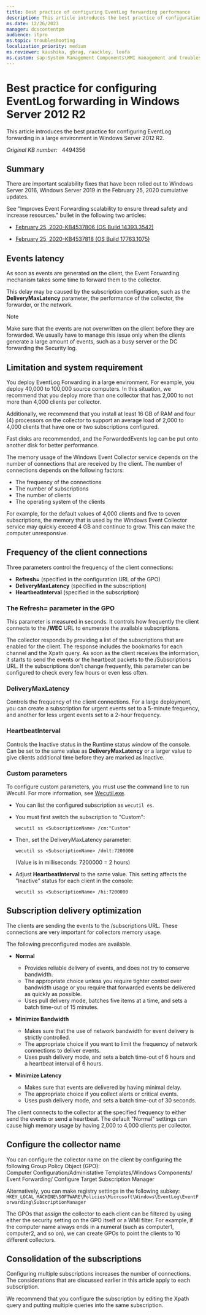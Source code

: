 ```yaml
---
title: Best practice of configuring EventLog forwarding performance
description: This article introduces the best practice of configuration of EventLog forwarding in a large environment.
ms.date: 12/26/2023
manager: dcscontentpm
audience: itpro
ms.topic: troubleshooting
localization_priority: medium
ms.reviewer: kaushika, gbrag, raackley, leofa
ms.custom: sap:System Management Components\WMI management and troubleshooting, csstroubleshoot
---
```

# Best practice for configuring EventLog forwarding in Windows Server 2012 R2

This article introduces the best practice for configuring EventLog forwarding in a large environment  in Windows Server 2012 R2.

_Original KB number:_ &nbsp; 4494356

## Summary

There are important scalability fixes that have been rolled out to Windows Server 2016, Windows Server 2019 in the February 25, 2020 cumulative updates.

See "Improves Event Forwarding scalability to ensure thread safety and increase resources." bullet in the following two articles:

- [February 25, 2020-KB4537806 (OS Build 14393.3542)](https://support.microsoft.com/help/4537806/)

- [February 25, 2020-KB4537818 (OS Build 17763.1075)](https://support.microsoft.com/help/4537818)

## Events latency

As soon as events are generated on the client, the Event Forwarding mechanism takes some time to forward them to the collector.

This delay may be caused by the subscription configuration, such as the **DeliveryMaxLatency** parameter, the performance of the collector, the forwarder, or the network.

> [!NOTE]
> Make sure that the events are not overwritten on the client before they are forwarded. We usually have to manage this issue only when the clients generate a large amount of events, such as a busy server or the DC forwarding the Security log.

## Limitation and system requirement

You deploy EventLog Forwarding in a large environment. For example, you deploy 40,000 to 100,000 source computers. In this situation, we recommend that you deploy more than one collector that has 2,000 to not more than 4,000 clients per collector.

Additionally, we recommend that you install at least 16 GB of RAM and four (4) processors on the collector to support an average load of 2,000 to 4,000 clients that have one or two subscriptions configured.

Fast disks are recommended, and the ForwardedEvents log can be put onto another disk for better performance.

The memory usage of the Windows Event Collector service depends on the number of connections that are received by the client. The number of connections depends on the following factors:

- The frequency of the connections
- The number of subscriptions
- The number of clients
- The operating system of the clients

For example, for the default values of 4,000 clients and five to seven subscriptions, the memory that is used by the Windows Event Collector service may quickly exceed 4 GB and continue to grow. This can make the computer unresponsive.

## Frequency of the client connections

Three parameters control the frequency of the client connections:

- **Refresh=** (specified in the configuration URL of the GPO)
- **DeliveryMaxLatency** (specified in the subscription)
- **HeartbeatInterval**  (specified in the subscription)

### The Refresh= parameter in the GPO

This parameter is measured in seconds. It controls how frequently the client connects to the **/WEC** URL to enumerate the available subscriptions.

The collector responds by providing a list of the subscriptions that are enabled for the client. The response includes the bookmarks for each channel and the Xpath query.
As soon as the client receives the information, it starts to send the events or the heartbeat packets to the /Subscriptions URL. If the subscriptions don't change frequently, this parameter can be configured to check every few hours or even less often.

### DeliveryMaxLatency

Controls the frequency of the client connections. For a large deployment, you can create a subscription for urgent events set to a 5-minute frequency, and another for less urgent events set to a 2-hour frequency.

### HeartbeatInterval

Controls the Inactive status in the Runtime status window of the console. Can be set to the same value as **DeliveryMaxLatency** or a larger value to give clients additional time before they are marked as Inactive.

### Custom parameters

To configure custom parameters, you must use the command line to run Wecutil. For more information, see [Wecutil.exe](/windows/desktop/wec/wecutil).

- You can list the configured subscription as `wecutil es`.  
- You must first switch the subscription to "Custom":

    ```console
    wecutil ss <SubscriptionName> /cm:"Custom"
    ```

- Then, set the DeliveryMaxLatency parameter:

    ```console
    wecutil ss <SubscriptionName> /dmlt:7200000
    ```

    (Value is in milliseconds: 7200000 = 2 hours)

- Adjust **HeartbeatInterval** to the same value. This setting affects the "Inactive" status for each client in the console:

    ```console
    wecutil ss <SubscriptionName> /hi:7200000
    ```

## Subscription delivery optimization

The clients are sending the events to the /subscriptions URL. These connections are very important for collectors memory usage.

The following preconfigured modes are available.

- **Normal**  
  - Provides reliable delivery of events, and does not try to conserve bandwidth.
  - The appropriate choice unless you require tighter control over bandwidth usage or you require that forwarded events be delivered as quickly as possible.
  - Uses pull delivery mode, batches five items at a time, and sets a batch time-out of 15 minutes.

- **Minimize Bandwidth**  
  - Makes sure that the use of network bandwidth for event delivery is strictly controlled.
  - The appropriate choice if you want to limit the frequency of network connections to deliver events.
  - Uses push delivery mode, and sets a batch time-out of 6 hours and a heartbeat interval of 6 hours.

- **Minimize Latency**  
  - Makes sure that events are delivered by having minimal delay.
  - The appropriate choice if you collect alerts or critical events.
  - Uses push delivery mode, and sets a batch time-out of 30 seconds.

The client connects to the collector at the specified frequency to either send the events or send a heartbeat.
The default "Normal" settings can cause high memory usage by having 2,000 to 4,000 clients per collector.

## Configure the collector name

You can configure the collector name on the client by configuring the following Group Policy Object (GPO):  
Computer Configuration/Administative Templates/Windows Components/ Event Forwarding/ Configure Target Subscription Manager

Alternatively, you can make registry settings in the following subkey:  
`HKEY_LOCAL_MACHINE\SOFTWARE\Policies\Microsoft\Windows\EventLog\EventForwarding\SubscriptionManager`

The GPOs that assign the collector to each client can be filtered by using either the security setting on the GPO itself or a WMI filter.
For example, if the computer name always ends in a numeral (such as computer1, computer2, and so on), we can create GPOs to point the clients to 10 different collectors.

## Consolidation of the subscriptions

Configuring multiple subscriptions increases the number of connections. The considerations that are discussed earlier in this article apply to each subscription.

We recommend that you configure the subscription by editing the Xpath query and putting multiple queries into the same subscription.
